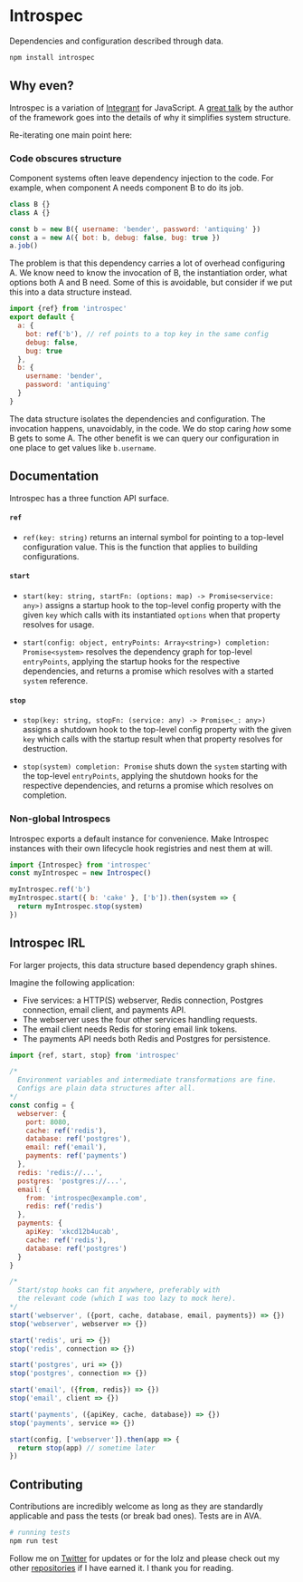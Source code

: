 # Introspec
Dependencies and configuration described through data.

```sh
npm install introspec
```

## Why even?
Introspec is a variation of [Integrant](https://github.com/weavejester/integrant) for JavaScript. A [great talk](https://skillsmatter.com/skillscasts/9820-enter-integrant-a-micro-framework-for-data-driven-architecture-with-james-reeves) by the author of the framework goes into the details of why it simplifies system structure.

Re-iterating one main point here:

### Code obscures structure
Component systems often leave dependency injection to the code. For example, when component A needs component B to do its job.

```js
class B {}
class A {}

const b = new B({ username: 'bender', password: 'antiquing' })
const a = new A({ bot: b, debug: false, bug: true })
a.job()
```

The problem is that this dependency carries a lot of overhead configuring A. We know need to know the invocation of B, the instantiation order, what options both A and B need. Some of this is avoidable, but consider if we put this into a data structure instead.

```js
import {ref} from 'introspec'
export default {
  a: {
    bot: ref('b'), // ref points to a top key in the same config
    debug: false,
    bug: true
  },
  b: {
    username: 'bender',
    password: 'antiquing'
  }
}
```

The data structure isolates the dependencies and configuration. The invocation happens, unavoidably, in the code. We do stop caring *how* some B gets to some A. The other benefit is we can query our configuration in one place to get values like `b.username`.

## Documentation
Introspec has a three function API surface.

#### `ref`
- `ref(key: string)` returns an internal symbol for pointing to a top-level configuration value. This is the function that applies to building configurations.

#### `start`
- `start(key: string, startFn: (options: map) -> Promise<service: any>)` assigns a startup hook to the top-level config property with the given `key` which calls with its instantiated `options` when that property resolves for usage.

- `start(config: object, entryPoints: Array<string>) completion: Promise<system>` resolves the dependency graph for top-level `entryPoints`, applying the startup hooks for the respective dependencies, and returns a promise which resolves with a started `system` reference.

#### `stop`
- `stop(key: string, stopFn: (service: any) -> Promise<_: any>)` assigns a shutdown hook to the top-level config property with the given `key` which calls with the startup result when that property resolves for destruction.

- `stop(system) completion: Promise` shuts down the `system` starting with the top-level `entryPoints`, applying the shutdown hooks for the respective dependencies, and returns a promise which resolves on completion.

### Non-global Introspecs
Introspec exports a default instance for convenience. Make Introspec instances with their own lifecycle hook registries and nest them at will.

```js
import {Introspec} from 'introspec'
const myIntrospec = new Introspec()

myIntrospec.ref('b')
myIntrospec.start({ b: 'cake' }, ['b']).then(system => {
  return myIntrospec.stop(system)
})
```

## Introspec IRL
For larger projects, this data structure based dependency graph shines.

Imagine the following application:

- Five services: a HTTP(S) webserver, Redis connection, Postgres connection, email client, and payments API.
- The webserver uses the four other services handling requests.
- The email client needs Redis for storing email link tokens.
- The payments API needs both Redis and Postgres for persistence.

```js
import {ref, start, stop} from 'introspec'

/*
  Environment variables and intermediate transformations are fine.
  Configs are plain data structures after all.
*/
const config = {
  webserver: {
    port: 8080,
    cache: ref('redis'),
    database: ref('postgres'),
    email: ref('email'),
    payments: ref('payments')
  },
  redis: 'redis://...',
  postgres: 'postgres://...',
  email: {
    from: 'introspec@example.com',
    redis: ref('redis')
  },
  payments: {
    apiKey: 'xkcd12b4ucab',
    cache: ref('redis'),
    database: ref('postgres')
  }
}

/*
  Start/stop hooks can fit anywhere, preferably with
  the relevant code (which I was too lazy to mock here).
*/
start('webserver', ({port, cache, database, email, payments}) => {})
stop('webserver', webserver => {})

start('redis', uri => {})
stop('redis', connection => {})

start('postgres', uri => {})
stop('postgres', connection => {})

start('email', ({from, redis}) => {})
stop('email', client => {})

start('payments', ({apiKey, cache, database}) => {})
stop('payments', service => {})

start(config, ['webserver']).then(app => {
  return stop(app) // sometime later
})
```

## Contributing
Contributions are incredibly welcome as long as they are standardly applicable and pass the tests (or break bad ones). Tests are in AVA.

```bash
# running tests
npm run test
```

Follow me on [Twitter](https://twitter.com/compooter) for updates or for the lolz and please check out my other [repositories](https://github.com/andrejewski) if I have earned it. I thank you for reading.
